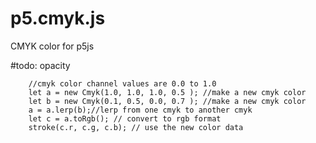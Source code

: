 # p5.cmyk.js
CMYK color for p5js

#todo: opacity

```
	//cmyk color channel values are 0.0 to 1.0
	let a = new Cmyk(1.0, 1.0, 1.0, 0.5 ); //make a new cmyk color
	let b = new Cmyk(0.1, 0.5, 0.0, 0.7 ); //make a new cmyk color
	a = a.lerp(b);//lerp from one cmyk to another cmyk
	let c = a.toRgb(); // convert to rgb format
	stroke(c.r, c.g, c.b); // use the new color data
```
